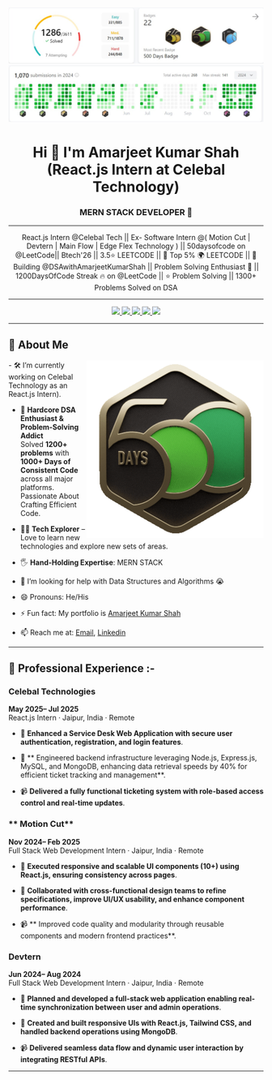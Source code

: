 ![My Profile Stats](assets/LeetCode1.jpg)
![My Profile Stats](assets/LeetCode.jpg)

<h1 align="center">Hi 👋 I'm Amarjeet Kumar Shah (React.js Intern at Celebal Technology)</h1>

<h3 align="center">MERN STACK DEVELOPER 💯</h3>

---

<p align="center">
React.js Intern @Celebal Tech || Ex- Software Intern @( Motion Cut | Devtern | Main Flow | Edge Flex Technology ) || 50daysofcode on @LeetCode|| Btech'26 || 3.5⭐ LEETCODE || 👑 Top 5% 🌍 LEETCODE || 🚀 Building @DSAwithAmarjeetKumarShah || Problem Solving Enthusiast 🧠 || 1200DaysOfCode Streak 🔥 on @LeetCode || ⭐ Problem Solving || 1300+ Problems Solved on DSA
</p>

---

<p align="center">
  <a href="https://www.linkedin.com/in/amarjeetkumarshah/" target="_blank">
    <img src="https://img.shields.io/badge/LINKEDIN-0A66C2?style=for-the-badge&logo=linkedin&logoColor=white" />
  </a>
  <a href="https://github.com/amarjeet-kumar-shah" target="_blank">
    <img src="https://img.shields.io/badge/GITHUB-171515?style=for-the-badge&logo=github&logoColor=white" />
  </a>
  <a href="mailto:amarjeetkumarshah.it26@gmail.com">
    <img src="https://img.shields.io/badge/EMAIL-D44638?style=for-the-badge&logo=gmail&logoColor=white" />
  </a>
    <a href="https://leetcode.com/u/Amarjeet_Kumar_Shah/" target="_blank">
    <img src="https://img.shields.io/badge/LEETCODE-FFA116?style=for-the-badge&logo=leetcode&logoColor=black" />
  </a>
  <a href="https://amarjeet-kumar-shah.github.io/Portfolio/" target="_blank">
    <img src="https://img.shields.io/badge/PORTFOLIO-000000?style=for-the-badge&logo=vercel&logoColor=white" />
  </a>
</p>

---

## 🧃 About Me
<img align="right" src="https://github.com/amarjeet-kumar-shah/amarjeet-kumar-shah/blob/main/assets/500_new.gif" width="350" />
- 🛠️ I’m currently working on Celebal Technology as an React.js Intern).

- 🧠 **Hardcore DSA Enthusiast & Problem-Solving Addict**  
  Solved **1200+ problems** with **1000+ Days of Consistent Code** across all major platforms.  
  Passionate About Crafting Efficient Code.

- 👩‍💻 **Tech Explorer** – Love to learn new technologies and explore new sets of areas.

- 🖐️ **Hand-Holding Expertise**: MERN STACK
  
- 🤔 I’m looking for help with Data Structures and Algorithms 😭

- 😄 Pronouns: He/His
- ⚡ Fun fact: My portfolio is [Amarjeet Kumar Shah](https://amarjeet-kumar-shah.github.io/Portfolio/)
  
- 📫 Reach me at: [Email](mailto:amarjeetkumarshah.it26@gmail.com), [Linkedin](https://www.linkedin.com/in/amarjeetkumarshah/)

---

## 💼 Professional Experience :-

### **Celebal Technologies**

**May 2025– Jul 2025**  
React.js Intern · Jaipur, India · Remote

- 🚀 **Enhanced a Service Desk Web Application with secure user authentication, registration, and login features**.

- 🎥 ** Engineered backend infrastructure leveraging Node.js, Express.js, MySQL, and MongoDB, enhancing data retrieval speeds by 40% for efficient ticket tracking and management**.

- 📹 **Delivered a fully functional ticketing system with role-based access control and real-time updates**.


### ** Motion Cut**

**Nov 2024– Feb 2025**  
 Full Stack Web Development Intern · Jaipur, India · Remote

- 🚀 **Executed responsive and scalable UI components (10+) using React.js, ensuring consistency across pages**.

- 🎥 **Collaborated with cross-functional design teams to refine specifications, improve UI/UX usability, and enhance component performance**.

- 📹 ** Improved code quality and modularity through reusable components and modern frontend practices**.

  
### **Devtern**

**Jun 2024– Aug 2024**  
 Full Stack Web Development Intern · Jaipur, India · Remote

- 🚀 **Planned and developed a full-stack web application enabling real-time synchronization between user and admin operations**.

- 🎥 **Created and built responsive UIs with React.js, Tailwind CSS, and handled backend operations using MongoDB**.

- 📹 **Delivered seamless data flow and dynamic user interaction by integrating RESTful APIs**.

---

